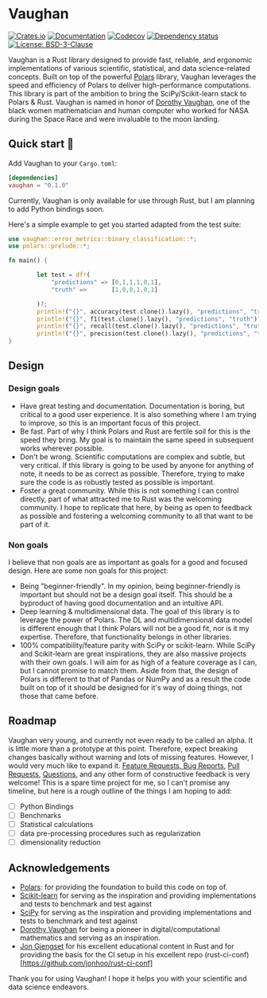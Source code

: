 # Vaughan

[![Crates.io](https://img.shields.io/crates/v/vaughan.svg)](https://crates.io/crates/vaughan)
[![Documentation](https://docs.rs/vaughan/badge.svg)](https://docs.rs/vaughan/)
[![Codecov](https://codecov.io/github/savente93/vaughan/coverage.svg?branch=master)](https://codecov.io/gh/savente93/vaughan)
[![Dependency status](https://deps.rs/repo/github/savente93/vaughan/status.svg)](https://deps.rs/repo/github/savente93/vaughan)
[![License: BSD-3-Clause](https://img.shields.io/badge/License-BSD--3--Clause-blue.svg)](https://opensource.org/licenses/BSD-3-Clause)


Vaughan is a Rust library designed to provide fast, reliable, and ergonomic implementations of various scientific, statistical, and data science-related concepts.  Built on top of the powerful [Polars](https://github.com/pola-rs/polars) library, Vaughan leverages the speed and efficiency of Polars to deliver high-performance computations. This library is part of the ambition to bring the SciPy/Scikit-learn stack to Polars & Rust.  Vaughan is named in honor of [Dorothy Vaughan](https://en.wikipedia.org/wiki/Dorothy_Vaughan), one of the black women mathematician and human computer who worked for NASA during the Space Race and were invaluable to the moon landing. 


## Quick start 🚀

Add Vaughan to your `Cargo.toml`:

```toml
[dependencies]
vaughan = "0.1.0"
```

Currently, Vaughan is only available for use through Rust, but I am planning to add Python bindings soon.

Here's a simple example to get you started adapted from the test suite:

```rust
use vaughan::error_metrics::binary_classification::*;
use polars::prelude::*;

fn main() {

        let test = df!(
            "predictions" => [0,1,1,1,0,1],
            "truth" =>       [1,0,0,1,0,1]

        )?;
        println!("{}", accuracy(test.clone().lazy(), "predictions", "truth")?);
        println!("{}", f1(test.clone().lazy(), "predictions", "truth")?);
        println!("{}", recall(test.clone().lazy(), "predictions", "truth")?);
        println!("{}", precision(test.clone().lazy(), "predictions", "truth")?);
}
```

## Design

### Design goals

- Have great testing and documentation. Documentation is boring, but critical to a good user experience. It is also something where I am trying to improve, so this is an important focus of this project.
- Be fast. Part of why I think Polars and Rust are fertile soil for this is the speed they bring. My goal is to maintain the same speed in subsequent works wherever possible. 
- Don't be wrong. Scientific computations are complex and subtle, but very critical. If this library is going to be used by anyone for anything of note, it needs to be as correct as possible. Therefore, trying to make sure the code is as robustly tested as possible is important. 
- Foster a great community. While this is not something I can control directly, part of what attracted me to Rust was the welcoming community. I hope to replicate that here, by being as open to feedback as possible and fostering a welcoming community to all that want to be part of it. 

### Non goals

I believe that non goals are as important as goals for a good and focused design. Here are some non goals for this project: 

- Being "beginner-friendly". In my opinion, being beginner-friendly is important but should not be a design goal itself. This should be a byproduct of having good documentation and an intuitive API. 
- Deep learning & multidimensional data. The goal of this library is to leverage the power of Polars. The DL and multidimensional data model is different enough that I think Polars will not be a good fit, nor is it my expertise. Therefore, that functionality belongs in other libraries. 
- 100% compatibility/feature parity with SciPy or scikit-learn. While SciPy and Scikit-learn are great inspirations, they are also massive projects with their own goals. I will aim for as high of a feature coverage as I can, but I cannot promise to match them. Aside from that, the design of Polars is different to that of Pandas or NumPy and as a result the code built on top of it should be designed for it's way of doing things, not those that came before. 

## Roadmap

Vaughan very young, and currently not even ready to be called an alpha. It is little more than a prototype at this point. Therefore, expect breaking changes basically without warning and lots of missing features. However, I would very much like to expand it. [Feature Requests, Bug Reports](https://github.com/savente93/vaughan/issues), [Pull Requests](https://github.com/savente93/vaughan/pulls), [Questions](https://github.com/savente93/vaughan/discussions), and any other form of constructive feedback is very welcome! This is a spare time project for me, so I can't promise any timeline, but here is a rough outline of the things I am hoping to add: 

- [ ] Python Bindings
- [ ] Benchmarks
- [ ] Statistical calculations
- [ ] data pre-processing procedures such as regularization 
- [ ] dimensionality reduction

## Acknowledgements

- [Polars](https://github.com/pola-rs/polars): for providing the foundation to build this code on top of.
- [Scikit-learn](https://github.com/scikit-learn/scikit-learn) for serving as the inspiration and providing implementations and tests to benchmark and test against
- [SciPy](https://github.com/scipy/scipy) for serving as the inspiration and providing implementations and tests to benchmark and test against
- [Dorothy Vaughan](https://en.wikipedia.org/wiki/Dorothy_Vaughan) for being a pioneer in digital/computational mathematics and serving as an inspiration.
- [Jon Gjengset](https://github.com/jonhoo) for his excellent educational content in Rust and for providing the basis for the CI setup in his excellent repo (rust-ci-conf)[https://github.com/jonhoo/rust-ci-conf]

Thank you for using Vaughan! I hope it helps you with your scientific and data science endeavors.
